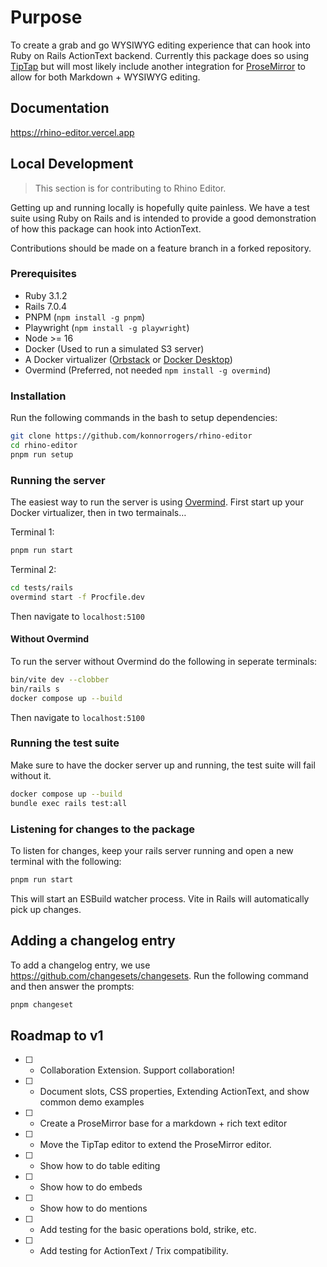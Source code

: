 # Purpose

To create a grab and go WYSIWYG editing experience that can
hook into Ruby on Rails ActionText backend. Currently this
package does so using [TipTap](https://tiptap.dev/) but
will most likely include another integration for [ProseMirror](https://prosemirror.net/)
to allow for both Markdown + WYSIWYG editing.

## Documentation

<https://rhino-editor.vercel.app>

## Local Development

> This section is for contributing to Rhino Editor.

Getting up and running locally is hopefully quite painless.
We have a test suite using Ruby on Rails and is intended to
provide a good demonstration of how this package can hook
into ActionText.

Contributions should be made on a feature branch in a 
forked repository.

### Prerequisites

- Ruby 3.1.2
- Rails 7.0.4
- PNPM (`npm install -g pnpm`)
- Playwright (`npm install -g playwright`)
- Node >= 16
- Docker (Used to run a simulated S3 server)
- A Docker virtualizer ([Orbstack](https://orbstack.dev/) or
  [Docker Desktop](https://www.docker.com/products/docker-desktop/))
- Overmind (Preferred, not needed `npm install -g overmind`)

### Installation

Run the following commands in the bash to setup
dependencies:

```bash
git clone https://github.com/konnorrogers/rhino-editor
cd rhino-editor
pnpm run setup
```

### Running the server

The easiest way to run the server is using [Overmind](https://github.com/DarthSim/overmind).
First start up your Docker virtualizer, then in two termainals…

Terminal 1:

```bash
pnpm run start
```

Terminal 2:

```bash
cd tests/rails
overmind start -f Procfile.dev
```

Then navigate to `localhost:5100`


#### Without Overmind

To run the server without Overmind do the following in
seperate terminals:

```bash
bin/vite dev --clobber
bin/rails s
docker compose up --build
```

Then navigate to `localhost:5100`

### Running the test suite

Make sure to have the docker server up and running, the
test suite will fail without it.

```bash
docker compose up --build
bundle exec rails test:all
```

### Listening for changes to the package

To listen for changes, keep your rails server running and
open a new terminal with the following:

```bash
pnpm run start
```

This will start an ESBuild watcher process. Vite in Rails
will automatically pick up changes.

## Adding a changelog entry

To add a changelog entry, we use <https://github.com/changesets/changesets>.
Run the following command and then answer the prompts:

```bash
pnpm changeset
```

## Roadmap to v1

- [ ] - Collaboration Extension. Support collaboration!
- [ ] - Document slots, CSS properties, Extending ActionText, and show common demo examples
- [ ] - Create a ProseMirror base for a markdown + rich text editor
- [ ] - Move the TipTap editor to extend the ProseMirror editor.
- [ ] - Show how to do table editing
- [ ] - Show how to do embeds
- [ ] - Show how to do mentions
- [ ] - Add testing for the basic operations bold, strike, etc.
- [ ] - Add testing for ActionText / Trix compatibility.
